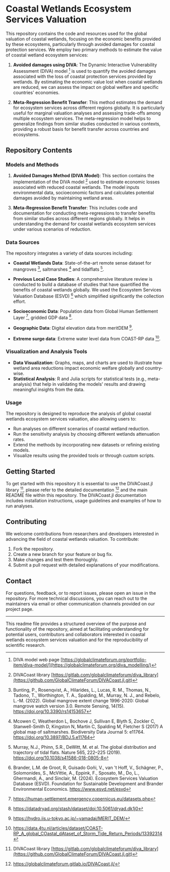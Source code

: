 # Coastal Wetlands Ecosystem Services Valuation

This repository contains the code and resources used for the global valuation of coastal wetlands, focusing on the economic benefits provided by these ecosystems, particularly through avoided damages for coastal protection services. We employ two primary methods to estimate the value of coastal wetland ecosystem services:

1. **Avoided damages using DIVA**: The Dynamic Interactive Vulnerability Assessment (DIVA) model [^1] is used to quantify the avoided damages associated with the loss of coastal protection services provided by wetlands. By estimating the economic value lost when coastal wetlands are reduced, we can assess the impact on global welfare and specific countries' economies.
[^1]: DIVA model web page [https://globalclimateforum.org/portfolio-item/diva-model/](https://globalclimateforum.org/diva_modelling/)
2. **Meta-Regression Benefit Transfer**: This method estimates the demand for ecosystem services across different regions globally. It is particularly useful for marginal valuation analyses and assessing trade-offs among multiple ecosystem services. The meta-regression model helps to generalize findings from similar studies conducted in various contexts, providing a robust basis for benefit transfer across countries and ecosystems.

## Repository Contents

### Models and Methods

1. **Avoided Damages Method (DIVA Model)**: This section contains the implementation of the DIVA model [^2] used to estimate economic losses associated with reduced coastal wetlands. The model inputs environmental data, socioeconomic factors and calculates potential damages avoided by maintaining wetland areas.
[^2]: DIVACoast library [https://gitlab.com/globalclimateforum/diva_library](https://github.com/GlobalClimateForum/DIVACoast.jl.git)

3. **Meta-Regression Benefit Transfer**: This includes code and documentation for conducting meta-regressions to transfer benefits from similar studies across different regions globally. It helps in understanding the demand for coastal wetlands ecosystem services under various scenarios of reduction.

### Data Sources

The repository integrates a variety of data sources including:

- **Coastal Wetlands Data**: State-of-the-art remote sense dataset for mangroves [^3], saltmarshes [^4] and tidalflats [^5].
[^3]: Bunting, P., Rosenqvist, A., Hilarides, L., Lucas, R. M., Thomas, N., Tadono, T., Worthington, T. A., Spalding, M., Murray, N. J., and Rebelo, L.-M. (2022). Global mangrove extent change 1996-2020: Global mangrove watch version 3.0. Remote Sensing, 14(15). https://doi.org/10.3390/rs14153657
[^4]: Mcowen C, Weatherdon L, Bochove J, Sullivan E, Blyth S, Zockler C, Stanwell-Smith D, Kingston N, Martin C, Spalding M, Fletcher S (2017) A global map of saltmarshes. Biodiversity Data Journal 5: e11764. https://doi.org/10.3897/BDJ.5.e11764
[^5]: Murray, N.J., Phinn, S.R., DeWitt, M. et al. The global distribution and trajectory of tidal flats. Nature 565, 222–225 (2019). https://doi.org/10.1038/s41586-018-0805-8
- **Previous Local Case Studies**: A comprehensive literature review is conducted to build a database of studies that have quantified the benefits of coastal wetlands globally. We used the Ecosystem Services Valuation Database (ESVD) [^6] which simplified significantly the collection effort.
[^6]: Brander, L.M. de Groot, R, Guisado Goñi, V., van 't Hoff, V., Schägner, P., Solomonides, S., McVittie, A., Eppink, F., Sposato, M., Do, L., Ghermandi, A., and Sinclair, M. (2024). Ecosystem Services Valuation Database (ESVD). Foundation for Sustainable Development and Brander Environmental Economics. https://www.esvd.net/esvd
- **Socioeconomic Data**: Population data from Global Human Settlement Layer [^7], gridded GDP data [^8].
[^7]: https://human-settlement.emergency.copernicus.eu/datasets.php
[^8]: https://datadryad.org/stash/dataset/doi:10.5061/dryad.dk1j0
- **Geographic Data**: Digital elevation data from meritDEM [^9].
[^9]: https://hydro.iis.u-tokyo.ac.jp/~yamadai/MERIT_DEM/
- **Extreme surge data**: Extreme water level data from COAST-RP data [^10].
[^10]: https://data.4tu.nl/articles/dataset/COAST-RP_A_global_COastal_dAtaset_of_Storm_Tide_Return_Periods/13392314

### Visualization and Analysis Tools

- **Data Visualization**: Graphs, maps, and charts are used to illustrate how wetland area reductions impact economic welfare globally and country-wise.
- **Statistical Analysis**: R and Julia scripts for statistical tests (e.g., meta-analysis) that help in validating the models' results and drawing meaningful insights from the data.

### Usage

The repository is designed to reproduce the analysis of global coastal wetlands ecosystem services valuation, also allowing users to:

- Run analyses on different scenarios of coastal wetland reduction.
- Run the sensitivity analysis by choosing different wetlands attenuation rates.
- Extend the methods by incorporating new datasets or refining existing models.
- Visualize results using the provided tools or through custom scripts.

## Getting Started

To get started with this repository it is essential to use the DIVACoast.jl library [^2], please refer to the detailed documentation [^12] and the main README file within this repository. The DIVACoast.jl documentation includes installation instructions, usage guidelines and examples of how to run analyses.
[^12]: https://globalclimateforum.gitlab.io/DIVACoast.jl/

## Contributing

We welcome contributions from researchers and developers interested in advancing the field of coastal wetlands valuation. To contribute:

1. Fork the repository.
2. Create a new branch for your feature or bug fix.
3. Make changes and test them thoroughly.
4. Submit a pull request with detailed explanations of your modifications.

## Contact

For questions, feedback, or to report issues, please open an issue in the repository. For more technical discussions, you can reach out to the maintainers via email or other communication channels provided on our project page.

---

This readme file provides a structured overview of the purpose and functionality of the repository, aimed at facilitating understanding for potential users, contributors and collaborators interested in coastal wetlands ecosystem services valuation and for the reproducibility of scientific research.
